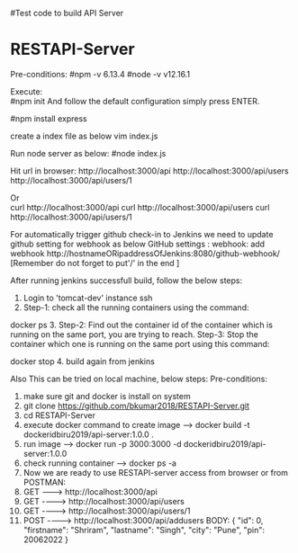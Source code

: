 #Test code to build API Server 
# RESTAPI-Server 

Pre-conditions:
#npm -v
6.13.4
#node -v
v12.16.1

Execute:   
#npm init
And follow the default configuration simply press ENTER.

#npm install express

create a index file as below
vim index.js

Run node server as below:
#node index.js

Hit url in browser:
http://localhost:3000/api
http://localhost:3000/api/users
http://localhost:3000/api/users/1

Or  
curl http://localhost:3000/api
curl http://localhost:3000/api/users
curl http://localhost:3000/api/users/1


For automatically trigger github check-in to Jenkins we need to update github setting for webhook as below
GitHub settings : webhook: add webhook
http://hostnameORipaddressOfJenkins:8080/github-webhook/   [Remember do not forget to put'/' in the end ]


After running jenkins successfull build, follow the below steps:
1. Login to 'tomcat-dev' instance ssh
2. Step-1: check all the running containers using the command:

docker ps
3. Step-2: Find out the container id of the container which is running on the same port, you are trying to reach.
Step-3: Stop the container which one is running on the same port using this command:

docker stop <container id> 
4. build again from jenkins

Also This can be tried on local machine, below steps:
Pre-conditions:
1. make sure git and docker is install on system
2. git clone https://github.com/bkumar2018/RESTAPI-Server.git
3. cd RESTAPI-Server
4. execute docker command to create image -->  docker build -t dockeridbiru2019/api-server:1.0.0 .
5. run image --> docker run -p 3000:3000 -d  dockeridbiru2019/api-server:1.0.0
6. check running container --> docker ps -a
7. Now we are ready to use RESTAPI-server access from browser or from POSTMAN:
8. GET ---> http://localhost:3000/api
9. GET ----> http://localhost:3000/api/users
10. GET ----> http://localhost:3000/api/users/1
11. POST ----> http://localhost:3000/api/addusers
BODY:
{
        "id": 0,
        "firstname": "Shriram",
        "lastname": "Singh",
        "city": "Pune",
        "pin": 20062022
    }
